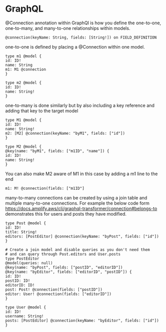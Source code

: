 # GraphQL

@Connection annotation within GraphQl is how you define the one-to-one, one-to-many, and many-to-one relationships within models.

    @connection(keyName: String, fields: [String!]) on FIELD_DEFINITION

one-to-one is defined by placing a @Connection within one model.

    type m1 @model {
    id: ID!
    name: String
    m1: M1 @connection
    }

    type m2 @model {
    id: ID!
    name: String!
    }

one-to-many is done similarly but by also including a key reference and adding that key to the target model

    type M1 @model {
    id: ID!
    name: String!
    m2: [M2] @connection(keyName: "byM1", fields: ["id"])
    }

    type M2 @model {
    @key(name: "byM1", fields: ["m1ID", "name"]) {
    id: ID!
    name: String!
    }

You can also make M2 aware of M1 in this case by adding a m1 line to the end

    m1: M! @connection(fields: ["m1ID"]

many-to-many connections can be created by using a join table and multiple many-to-one connections. For example the below code form https://docs.amplify.aws/cli/graphql-transformer/connection#belongs-to demonstrates this for users and posts they have modified.

    type Post @model {
    id: ID!
    title: String!
    editors: [PostEditor] @connection(keyName: "byPost", fields: ["id"])
    }

    # Create a join model and disable queries as you don't need them
    # and can query through Post.editors and User.posts
    type PostEditor
    @model(queries: null)
    @key(name: "byPost", fields: ["postID", "editorID"])
    @key(name: "byEditor", fields: ["editorID", "postID"]) {
    id: ID!
    postID: ID!
    editorID: ID!
    post: Post! @connection(fields: ["postID"])
    editor: User! @connection(fields: ["editorID"])
    }

    type User @model {
    id: ID!
    username: String!
    posts: [PostEditor] @connection(keyName: "byEditor", fields: ["id"])
    }

